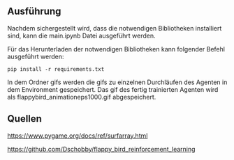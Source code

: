 ## Ausführung
Nachdem sichergestellt wird, dass die notwendigen Bibliotheken installiert sind, kann die main.ipynb Datei ausgeführt werden.

Für das Herunterladen der notwendigen Bibliotheken kann folgender Befehl ausgeführt werden:

`pip install -r requirements.txt`

In dem Ordner gifs werden die gifs zu einzelnen Durchläufen des Agenten in dem Environment gespeichert. Das gif des fertig trainierten Agenten wird als flappybird_animationeps1000.gif abgespeichert.
## Quellen
https://www.pygame.org/docs/ref/surfarray.html

https://github.com/Dschobby/flappy_bird_reinforcement_learning
